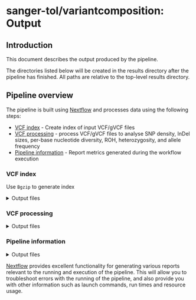 # sanger-tol/variantcomposition: Output

## Introduction

This document describes the output produced by the pipeline.

The directories listed below will be created in the results directory after the pipeline has finished. All paths are relative to the top-level results directory.

## Pipeline overview

The pipeline is built using [Nextflow](https://www.nextflow.io/) and processes data using the following steps:

- [VCF index](#vcf-index) - Create index of input VCF/gVCF files
- [VCF processing](#vcf-processing) - process VCF/gVCF files to analyse SNP density, InDel sizes, per-base nucleotide diversity, ROH, heterozygosity, and allele frequency
- [Pipeline information](#pipeline-information) - Report metrics generated during the workflow execution

### VCF index

Use `Bgzip` to generate index

<details markdown="1">
<summary>Output files</summary>

- Index in `tbi` format: `<filename>.tbi`

</details>

### VCF processing

<details markdown="1">
<summary>Output files</summary>

- Single nucleotide polymorphisms (SNP) density calculated by `VCFtools`: `<filename>.snpden`.
- Insertion or deletion (InDel) sizes calculated by `VCFtools`, output a histogram file: `<filename>.indel.hist`.
- Per-site (per-base) nucleotide diversity calculated by `VCFtools`: `<filename>.sites.pi`.
- Runs of homozygosity (ROH) generated by `BCFtools`: `<filename>.roh`.
- Heterozygosity generated by `VCFtools`: `<filename>.het`.
- Allele frequency calculated by `VCFtools`: `<filename>.frq`.

</details>

### Pipeline information

<details markdown="1">
<summary>Output files</summary>

- `pipeline_info/`
  - Reports generated by Nextflow: `execution_report.html`, `execution_timeline.html`, `execution_trace.txt` and `pipeline_dag.dot`/`pipeline_dag.svg`.
  - Reports generated by the pipeline: `pipeline_report.html`, `pipeline_report.txt` and `software_versions.yml`. The `pipeline_report*` files will only be present if the `--email` / `--email_on_fail` parameter's are used when running the pipeline.
  - Reformatted samplesheet files used as input to the pipeline: `samplesheet.valid.csv`.
  - Parameters used by the pipeline run: `params.json`.

</details>

[Nextflow](https://www.nextflow.io/docs/latest/tracing.html) provides excellent functionality for generating various reports relevant to the running and execution of the pipeline. This will allow you to troubleshoot errors with the running of the pipeline, and also provide you with other information such as launch commands, run times and resource usage.
